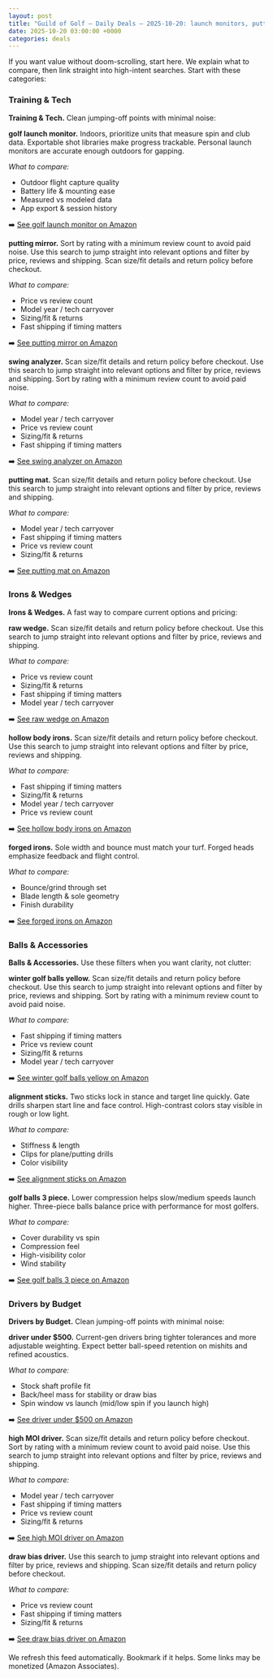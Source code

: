 ```yaml
---
layout: post
title: "Guild of Golf — Daily Deals — 2025-10-20: launch monitors, putting mirror, swing analyzer"
date: 2025-10-20 03:00:00 +0000
categories: deals
---
```


<!-- sig:a5ece4b1 -->

If you want value without doom-scrolling, start here. We explain what to compare, then link straight into high-intent searches. Start with these categories:

### Training & Tech

**Training & Tech.** Clean jumping-off points with minimal noise:

**golf launch monitor.** Indoors, prioritize units that measure spin and club data. Exportable shot libraries make progress trackable. Personal launch monitors are accurate enough outdoors for gapping.

_What to compare:_
- Outdoor flight capture quality
- Battery life & mounting ease
- Measured vs modeled data
- App export & session history

➡️  [See golf launch monitor on Amazon](https://www.amazon.com/s?k=golf%20launch%20monitor&tag=guildofgolfde-20)

**putting mirror.** Sort by rating with a minimum review count to avoid paid noise. Use this search to jump straight into relevant options and filter by price, reviews and shipping. Scan size/fit details and return policy before checkout.

_What to compare:_
- Price vs review count
- Model year / tech carryover
- Sizing/fit & returns
- Fast shipping if timing matters

➡️  [See putting mirror on Amazon](https://www.amazon.com/s?k=putting%20mirror&tag=guildofgolfde-20)

**swing analyzer.** Scan size/fit details and return policy before checkout. Use this search to jump straight into relevant options and filter by price, reviews and shipping. Sort by rating with a minimum review count to avoid paid noise.

_What to compare:_
- Model year / tech carryover
- Price vs review count
- Sizing/fit & returns
- Fast shipping if timing matters

➡️  [See swing analyzer on Amazon](https://www.amazon.com/s?k=swing%20analyzer&tag=guildofgolfde-20)

**putting mat.** Scan size/fit details and return policy before checkout. Use this search to jump straight into relevant options and filter by price, reviews and shipping.

_What to compare:_
- Model year / tech carryover
- Fast shipping if timing matters
- Price vs review count
- Sizing/fit & returns

➡️  [See putting mat on Amazon](https://www.amazon.com/s?k=putting%20mat&tag=guildofgolfde-20)

### Irons & Wedges

**Irons & Wedges.** A fast way to compare current options and pricing:

**raw wedge.** Scan size/fit details and return policy before checkout. Use this search to jump straight into relevant options and filter by price, reviews and shipping.

_What to compare:_
- Price vs review count
- Sizing/fit & returns
- Fast shipping if timing matters
- Model year / tech carryover

➡️  [See raw wedge on Amazon](https://www.amazon.com/s?k=raw%20wedge&tag=guildofgolfde-20)

**hollow body irons.** Scan size/fit details and return policy before checkout. Use this search to jump straight into relevant options and filter by price, reviews and shipping.

_What to compare:_
- Fast shipping if timing matters
- Sizing/fit & returns
- Model year / tech carryover
- Price vs review count

➡️  [See hollow body irons on Amazon](https://www.amazon.com/s?k=hollow%20body%20irons&tag=guildofgolfde-20)

**forged irons.** Sole width and bounce must match your turf. Forged heads emphasize feedback and flight control.

_What to compare:_
- Bounce/grind through set
- Blade length & sole geometry
- Finish durability

➡️  [See forged irons on Amazon](https://www.amazon.com/s?k=forged%20irons&tag=guildofgolfde-20)

### Balls & Accessories

**Balls & Accessories.** Use these filters when you want clarity, not clutter:

**winter golf balls yellow.** Scan size/fit details and return policy before checkout. Use this search to jump straight into relevant options and filter by price, reviews and shipping. Sort by rating with a minimum review count to avoid paid noise.

_What to compare:_
- Fast shipping if timing matters
- Price vs review count
- Sizing/fit & returns
- Model year / tech carryover

➡️  [See winter golf balls yellow on Amazon](https://www.amazon.com/s?k=winter%20golf%20balls%20yellow&tag=guildofgolfde-20)

**alignment sticks.** Two sticks lock in stance and target line quickly. Gate drills sharpen start line and face control. High-contrast colors stay visible in rough or low light.

_What to compare:_
- Stiffness & length
- Clips for plane/putting drills
- Color visibility

➡️  [See alignment sticks on Amazon](https://www.amazon.com/s?k=alignment%20sticks&tag=guildofgolfde-20)

**golf balls 3 piece.** Lower compression helps slow/medium speeds launch higher. Three-piece balls balance price with performance for most golfers.

_What to compare:_
- Cover durability vs spin
- Compression feel
- High-visibility color
- Wind stability

➡️  [See golf balls 3 piece on Amazon](https://www.amazon.com/s?k=golf%20balls%203%20piece&tag=guildofgolfde-20)

### Drivers by Budget

**Drivers by Budget.** Clean jumping-off points with minimal noise:

**driver under $500.** Current-gen drivers bring tighter tolerances and more adjustable weighting. Expect better ball-speed retention on mishits and refined acoustics.

_What to compare:_
- Stock shaft profile fit
- Back/heel mass for stability or draw bias
- Spin window vs launch (mid/low spin if you launch high)

➡️  [See driver under $500 on Amazon](https://www.amazon.com/s?k=driver%20under%20%24500&tag=guildofgolfde-20)

**high MOI driver.** Scan size/fit details and return policy before checkout. Sort by rating with a minimum review count to avoid paid noise. Use this search to jump straight into relevant options and filter by price, reviews and shipping.

_What to compare:_
- Model year / tech carryover
- Fast shipping if timing matters
- Price vs review count
- Sizing/fit & returns

➡️  [See high MOI driver on Amazon](https://www.amazon.com/s?k=high%20MOI%20driver&tag=guildofgolfde-20)

**draw bias driver.** Use this search to jump straight into relevant options and filter by price, reviews and shipping. Scan size/fit details and return policy before checkout.

_What to compare:_
- Price vs review count
- Fast shipping if timing matters
- Sizing/fit & returns

➡️  [See draw bias driver on Amazon](https://www.amazon.com/s?k=draw%20bias%20driver&tag=guildofgolfde-20)

We refresh this feed automatically. Bookmark if it helps. Some links may be monetized (Amazon Associates).
